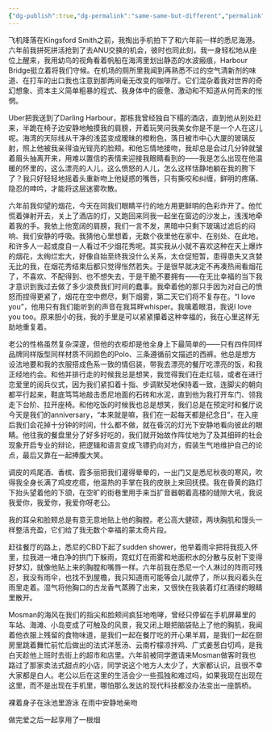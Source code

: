 ```yaml
---
{"dg-publish":true,"dg-permalink":"same-same-but-different","permalink":"/same-same-but-different/"}
---
```


飞机降落在Kingsford Smith之前，我掏出手机拍下了和六年前一样的悉尼海港。六年前我拼死拼活抢到了去ANU交换的机会，彼时也同此刻，我一身轻松地从座位上醒来，我用幼鸟的视角看着帆船在海湾里划出静态的水波瘢痕，Harbour Bridge挺立着将我们守候。在机场的厕所里我闻到再熟悉不过的空气清新剂的味道、在打车的出口我也注意到那两间毫无改变的咖啡厅。它们混杂着我对世界的奇幻想象、资本主义简单粗暴的程式、我身体中的疲惫、激动和不知道从何而来的怅惘。

Uber把我送到了Darling Harbour，那栋我曾经独自下榻的酒店，直到他从别处赶来，半跪在椅子边安静地触摸我的肩膀，开着玩笑问我美女你是不是一个人在这儿呢。海湾的天际线从干净的浅蓝变成暧昧的橙粉色，落日被市中心大厦的玻璃反射，照上他被我亲得油光锃亮的脸颊。和他忘情地接吻，我却总是会过几分钟就皱着眉头抽离开来，用难以置信的表情来迎接我眼睛看到的——我是怎么出现在他温暖的怀里的，这么漂亮的人儿，这么愤怒的人儿，怎么这样恬静地躺在我的胯下了？我只好轻轻地摇着头重新吻上他疑惑的嘴唇，只有撕咬和纠缠，鲜明的疼痛、隐忍的呻吟，才能将这层迷雾吹散。

六年前我仰望的烟花，今天在同我们眼睛平行的地方用更鲜明的色彩炸开了。他忙慌着弹射开去，关上了酒店的灯，又跑回来同我一起坐在窗边的沙发上，浅浅地牵着我的手。我依上他宽阔的肩膀，我们一言不发，黑暗中只剩下玻璃过滤后的闷响、我们安静的呼吸。我猜他心里想着，无数个夜里他在家中、在别处、在此地，和许多人一起或度自一人看过不少烟花秀呢。其实我从小就不喜欢这种在天上爆炸的烟花，太绚烂宏大，好像自始至终我没什么关系，太仓促短暂，患得患失又贪婪无比的我，在烟花秀结束后都只觉得怅然若失。于是很早就决定不再凑热闹看烟花了，不喜欢、不配得到、也不想失去，于是干脆不要拥有——在无比幸福的当下我才意识到我过去做了多少浪费我们时间的蠢事。我牵着他的那只手因为对自己的愤怒而捏得更紧了，烟花在空中燃尽，剩下烟雾，第二天它们将不复存在。“I love you”，他用只有我们能听到的声音在我耳畔whisper。我噙着眼泪，我说I love you too。原来胆小的我，我的手里是可以紧紧攥着这种幸福的，我在心里这样无助地重复着。

老公的性格虽然复杂深邃，但他的衣柜却是他全身上下最简单的——只有四件同样品牌同样版型同样材质不同颜色的Polo、三条遵循前文描述的西裤。他总是想方设法地要和我的衣服搭成色系一致的情侣装，带我去漂亮的餐厅吃漂亮的饭，和我正经地约会。和他并排行走的时候我总是想笑，我觉得我们在走红毯，或者在进行恋爱里的阅兵仪式，因为我们紧扣着十指、步调默契地保持着一致，连脚尖的朝向都平行起来，鞋底笃笃地敲击悉尼地面的石砖和水泥，直到他为我打开车门、领我走下台阶、拉开座椅。和他吃饭的时候我也总是想笑，我们总是在预定时和餐厅说今天是我们的anniversary，“本来就是嘛，我们在一起每天都是纪念日”，在入座后我们会花掉十分钟的时间，什么都不做，就在昏沉的灯光下安静地看向彼此的眼睛。他往我的餐盘里分了好多好吃的，我们就开始故作阵仗地为了及其细碎的社会现象开启专业的辩论，把逻辑和语言变成飞镖扔向对方，假装生气地维护自己的论点，最后又靠在一起捧腹大笑。

调皮的鸡尾酒、香槟、霞多丽把我们灌得晕晕的，一出门又是悉尼秋夜的寒风，吹得我全身长满了鸡皮疙瘩，他温热的手掌在我的皮肤上来回抚摸。我在昏黄的路灯下抬头望着他的下颌，在空旷的街巷里用手来当扩音器朝着高楼的缝隙大吼，我说我爱你，我爱你，我爱你呀老公。

我的耳朵和脸颊总是有意无意地贴上他的胸膛。老公高大健硕，两块胸肌和馒头一样整洁充盈，它们给了我无数个幸福的蒙太奇片段。

赶往餐厅的路上，悉尼的CBD下起了sudden shower，他举着雨伞把将我揽入怀里，拉我进一堵白净的拱门下躲雨，霓虹灯在雨雾和地面积水的分散与反射下变得好梦幻，就像他贴上来的胸膛和嘴唇一样。六年前我在悉尼一个人淋过的阵雨可残忍，我没有雨伞，也找不到屋檐，我只知道雨可能等会儿就停了，所以我闷着头在雨里走着。湿气将他胸口的古龙香气蒸腾了出来，又很快在我装着灯红酒绿的眼睛里散开。

Mosman的海风在我们的指尖和脸颊间疯狂地咆哮，曾经只停留在手机屏幕里的车站、海滩、小岛变成了可触及的风景，我又闭上眼把脑袋贴上了他的胸肌，我闻着他衣服上残留的食物味道，是我们一起在餐厅吃的开心果羊肩，是我们一起在厨房里跳着舞忙前忙后做出的法式洋葱汤、云南柠檬凉拌鸡、广式姜葱白切鸡，是我白天趁他上班时去街上的超市和店里。六年前被同学邀请来Mosman做客时我也路过了那家卖法式甜点的小店，同学说这个地方人太少了，大家都认识，且很不幸大家都是白人。老公以后在这里的生活会少一些孤独和难过吗，如果我现在出现在这里，而不是出现在手机里，哪怕那么发达的现代科技都没办法变出一座鹊桥。

裸着身子在泳池里游泳
在雨中安静地亲吻

做完爱之后一起享用了一根烟